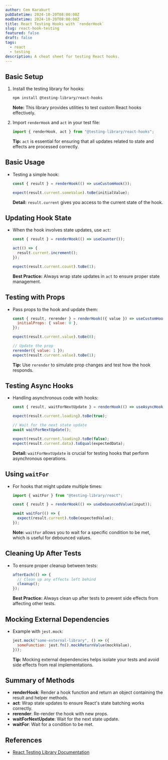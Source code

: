 ```yaml
---
author: Cem Karakurt
pubDatetime: 2024-10-20T08:00:00Z
modDatetime: 2024-10-20T08:00:00Z
title: React Testing Hooks with `renderHook`
slug: react-hook-testing
featured: false
draft: false
tags:
  - react
  - testing
description: A cheat sheet for testing React hooks.
---
```


## Basic Setup

1. Install the testing library for hooks:

   ```bash
   npm install @testing-library/react-hooks
   ```

   **Note:** This library provides utilities to test custom React hooks effectively.

2. Import `renderHook` and `act` in your test file:

   ```javascript
   import { renderHook, act } from "@testing-library/react-hooks";
   ```

   **Tip:** `act` is essential for ensuring that all updates related to state and effects are processed correctly.

## Basic Usage

- Testing a simple hook:

  ```javascript
  const { result } = renderHook(() => useCustomHook());

  expect(result.current.someValue).toBe(initialValue);
  ```

  **Detail:** `result.current` gives you access to the current state of the hook.

## Updating Hook State

- When the hook involves state updates, use `act`:

  ```javascript
  const { result } = renderHook(() => useCounter());

  act(() => {
    result.current.increment();
  });

  expect(result.current.count).toBe(1);
  ```

  **Best Practice:** Always wrap state updates in `act` to ensure proper state management.

## Testing with Props

- Pass props to the hook and update them:

  ```javascript
  const { result, rerender } = renderHook(({ value }) => useCustomHook(value), {
    initialProps: { value: 0 },
  });

  expect(result.current.value).toBe(0);

  // Update the prop
  rerender({ value: 1 });
  expect(result.current.value).toBe(1);
  ```

  **Tip:** Use `rerender` to simulate prop changes and test how the hook responds.

## Testing Async Hooks

- Handling asynchronous code with hooks:

  ```javascript
  const { result, waitForNextUpdate } = renderHook(() => useAsyncHook());

  expect(result.current.loading).toBe(true);

  // Wait for the next state update
  await waitForNextUpdate();

  expect(result.current.loading).toBe(false);
  expect(result.current.data).toEqual(expectedData);
  ```

  **Detail:** `waitForNextUpdate` is crucial for testing hooks that perform asynchronous operations.

## Using `waitFor`

- For hooks that might update multiple times:

  ```javascript
  import { waitFor } from "@testing-library/react";

  const { result } = renderHook(() => useDebouncedValue(input));

  await waitFor(() => {
    expect(result.current).toBe(expectedValue);
  });
  ```

  **Note:** `waitFor` allows you to wait for a specific condition to be met, which is useful for debounced values.

## Cleaning Up After Tests

- To ensure proper cleanup between tests:

  ```javascript
  afterEach(() => {
    // Clean up any effects left behind
    cleanup();
  });
  ```

  **Best Practice:** Always clean up after tests to prevent side effects from affecting other tests.

## Mocking External Dependencies

- Example with `jest.mock`:

  ```javascript
  jest.mock("some-external-library", () => ({
    someFunction: jest.fn().mockReturnValue(mockValue),
  }));
  ```

  **Tip:** Mocking external dependencies helps isolate your tests and avoid side effects from real implementations.

## Summary of Methods

- **renderHook**: Render a hook function and return an object containing the result and helper methods.
- **act**: Wrap state updates to ensure React's state batching works correctly.
- **rerender**: Re-render the hook with new props.
- **waitForNextUpdate**: Wait for the next state update.
- **waitFor**: Wait for a condition to be met.

## References

- [React Testing Library Documentation](https://testing-library.com/docs/react-testing-library/intro)
